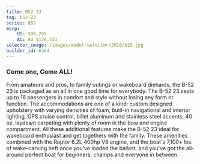```yaml
---
title: B52 23
tag: b52-23
series: B52
msrp:
    US: $90,295
    AU: AU $126,531
selector_image: /images/model-selector/2018/b23.jpg
builder_id: 6364
---
```

### Come one, Come ALL! ###
From amateurs and pros, to family outings or wakeboard diehards, the B-52 23 is packaged as an all in one good time for everybody. The B-52 23 seats up to 16 passengers in comfort and style without losing any form or function. The accommodations are one of a kind: custom designed upholstery with varying densities of foam, built-in navigational and interior lighting, GPS cruise control, billet aluminum and stainless steel accents, 40 oz. laydown carpeting with plenty of room in the bow and engine compartment. All these additional features make the B-52 23 ideal for wakeboard enthusiast and get togethers with the family. These amenities combined with the Raptor 6.2L 400hp V8 engine, and the boat's 7,100+ lbs. of wake-carving heft once you've loaded the ballast, and you've got the all-around perfect boat for beginners, champs and everyone in between.
